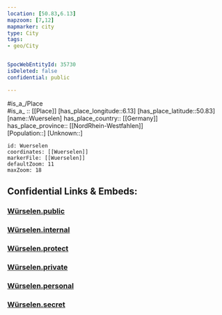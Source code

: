 ```yaml
---
location: [50.83,6.13] 
mapzoom: [7,12] 
mapmarker: city 
type: City
tags:
- geo/City


SpocWebEntityId: 35730
isDeleted: false
confidential: public

---
```

#is_a_/Place  
#is_a_ :: [[Place]] 
[has_place_longitude::6.13] 
[has_place_latitude::50.83] 
[name::Wuerselen] 
has_place_country:: [[Germany]]  
has_place_province:: [[NordRhein-Westfahlen]]  
[Population::] 
[Unknown::] 


```leaflet
id: Wuerselen
coordinates: [[Wuerselen]] 
markerFile: [[Wuerselen]] 
defaultZoom: 11 
maxZoom: 18
```


## Confidential Links & Embeds: 

### [Würselen.public](/_public/\Earth\Continent\Europe\Europe~Central\Germany\Germany~West\Nordrhein-Westfalen\counties~NW\Städte-Region_Aachen\cities~Region_AachenWürselen.public.md) 

### [Würselen.internal](/_internal/\Earth\Continent\Europe\Europe~Central\Germany\Germany~West\Nordrhein-Westfalen\counties~NW\Städte-Region_Aachen\cities~Region_AachenWürselen.internal.md) 

### [Würselen.protect](/_protect/\Earth\Continent\Europe\Europe~Central\Germany\Germany~West\Nordrhein-Westfalen\counties~NW\Städte-Region_Aachen\cities~Region_AachenWürselen.protect.md) 

### [Würselen.private](/_private/\Earth\Continent\Europe\Europe~Central\Germany\Germany~West\Nordrhein-Westfalen\counties~NW\Städte-Region_Aachen\cities~Region_AachenWürselen.private.md) 

### [Würselen.personal](/_personal/\Earth\Continent\Europe\Europe~Central\Germany\Germany~West\Nordrhein-Westfalen\counties~NW\Städte-Region_Aachen\cities~Region_AachenWürselen.personal.md) 

### [Würselen.secret](/_secret/\Earth\Continent\Europe\Europe~Central\Germany\Germany~West\Nordrhein-Westfalen\counties~NW\Städte-Region_Aachen\cities~Region_AachenWürselen.secret.md)

